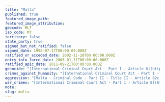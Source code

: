 ```yaml
---
title: "Malta"
published: true
featured_image_path:
featured_image_attribution:
geocode: MLT
iso_code: MT
territory: false
state_party: true
signed_but_not_ratified: false
signed_date: 1998-07-17T00:00:00.000Z
ratified_or_acceded_date: 2002-11-28T00:00:00.000Z
entry_into_force_date: 2003-01-31T00:00:00.000Z
ratified_apic_date: 2011-09-21T00:00:00.000Z
genocide: "[International Criminal Court Act - Part 1 - Article 6](https://iccdb.hrlc.net/data/doc/40/keyword/46/) [Malta - Criminal Code - Part II - Titles I, II - Articles 54a, 54b, 54f, 82a, 82b](https://iccdb.hrlc.net/data/doc/149/keyword/46/)"
crimes_against_humanity: "[International Criminal Court Act - Part 1 - Article 7](https://iccdb.hrlc.net/data/doc/40/keyword/13/) [Malta - Criminal Code - Part II - Titles I, II - Articles 54a, 54c, 54f, 82a, 82b](https://iccdb.hrlc.net/data/doc/149/keyword/13/)"
aggression: "[Malta - Criminal Code - Part II - Title II - Article 82c](https://iccdb.hrlc.net/data/doc/149/keyword/1/)"
war_crimes: "[International Criminal Court Act - Part 1 - Article 8](https://iccdb.hrlc.net/data/doc/40/keyword/145/) [Malta - Criminal Code - Part II - Titles I, II - Articles 54a, 54d, 54f, 82a, 82b](https://iccdb.hrlc.net/data/doc/149/keyword/145/)"
note:
slug: malta
---
```

